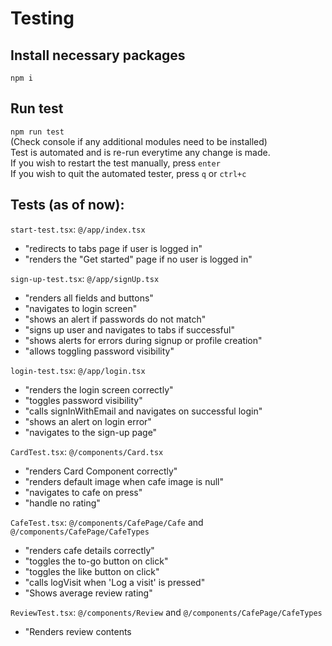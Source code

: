 # Testing

## Install necessary packages

`npm i`

## Run test

`npm run test`  
(Check console if any additional modules need to be installed)  
Test is automated and is re-run everytime any change is made.  
If you wish to restart the test manually, press `enter`  
If you wish to quit the automated tester, press `q` or `ctrl+c`

## Tests (as of now):

`start-test.tsx`: `@/app/index.tsx`

- "redirects to tabs page if user is logged in"
- "renders the "Get started" page if no user is logged in"

`sign-up-test.tsx`: `@/app/signUp.tsx`

- "renders all fields and buttons"
- "navigates to login screen"
- "shows an alert if passwords do not match"
- "signs up user and navigates to tabs if successful"
- "shows alerts for errors during signup or profile creation"
- "allows toggling password visibility"

`login-test.tsx`: `@/app/login.tsx`

- "renders the login screen correctly"
- "toggles password visibility"
- "calls signInWithEmail and navigates on successful login"
- "shows an alert on login error"
- "navigates to the sign-up page"

`CardTest.tsx`: `@/components/Card.tsx`

- "renders Card Component correctly"
- "renders default image when cafe image is null"
- "navigates to cafe on press"
- "handle no rating"

`CafeTest.tsx`: `@/components/CafePage/Cafe` and `@/components/CafePage/CafeTypes`

- "renders cafe details correctly"
- "toggles the to-go button on click"
- "toggles the like button on click"
- "calls logVisit when 'Log a visit' is pressed"
- "Shows average review rating"

`ReviewTest.tsx`: `@/components/Review` and `@/components/CafePage/CafeTypes`

- "Renders review contents

